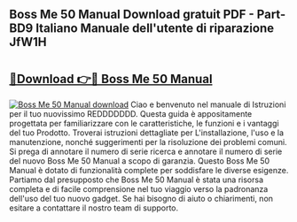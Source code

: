 ## Boss Me 50 Manual Download gratuit PDF - Part-BD9 Italiano Manuale dell'utente di riparazione JfW1H

# <h2><a href="http://df9snv2.blite.top/?on=Boss+Me+50+Manual">🔗Download 👉🔴 Boss Me 50 Manual</a></h2>

[![Boss Me 50 Manual download](https://i.imgur.com/lujVjoI.png)](http://df9snv2.blite.top/?on=Boss+Me+50+Manual)
Ciao e benvenuto nel manuale di Istruzioni per il tuo nuovissimo REDDDDDDD. Questa guida è appositamente progettata per familiarizzare con le caratteristiche, le funzioni e i vantaggi del tuo Prodotto. Troverai istruzioni dettagliate per L'installazione, l'uso e la manutenzione, nonché suggerimenti per la risoluzione dei problemi comuni. Si prega di annotare il numero di serie ricerca e annotare il numero di serie del nuovo Boss Me 50 Manual a scopo di garanzia. Questo Boss Me 50 Manual è dotato di funzionalità complete per soddisfare le diverse esigenze. Partiamo dal presupposto che Boss Me 50 Manual è stata una risorsa completa e di facile comprensione nel tuo viaggio verso la padronanza dell'uso del tuo nuovo gadget. Se hai bisogno di aiuto o chiarimenti, non esitare a contattare il nostro team di supporto.

